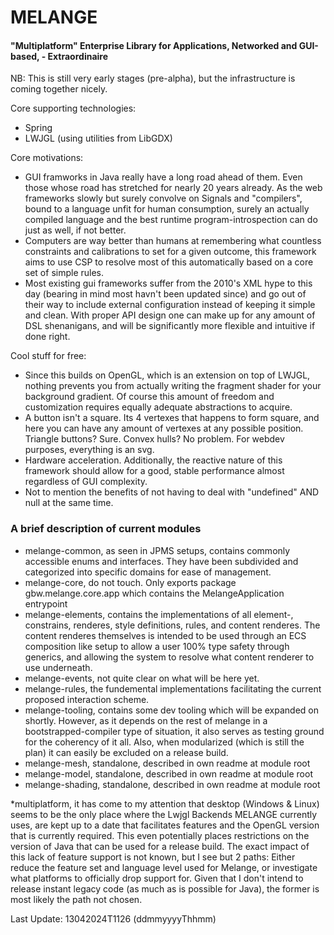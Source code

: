 # MELANGE
#### "Multiplatform" Enterprise Library for Applications, Networked and GUI-based, - Extraordinaire

NB: This is still very early stages (pre-alpha), but the infrastructure is coming together nicely.

Core supporting technologies:
 - Spring
 - LWJGL (using utilities from LibGDX)

Core motivations:
 - GUI framworks in Java really have a long road ahead of them. Even those whose road has stretched for nearly 20 years already. 
As the web frameworks slowly but surely convolve on Signals and "compilers", bound to a language unfit for human consumption,
surely an actually compiled language and the best runtime program-introspection can do just as well, if not better.
 - Computers are way better than humans at remembering what countless constraints and calibrations to set for a given outcome, this framework aims to use CSP to resolve most of this automatically based on a core set of simple rules. 
 - Most existing gui frameworks suffer from the 2010's XML hype to this day (bearing in mind most havn't been updated since) and go out of their way to include external configuration instead of keeping it simple and clean. With proper API design one can make up for any amount of DSL shenanigans, and will be significantly more flexible and intuitive if done right. 

Cool stuff for free:
 - Since this builds on OpenGL, which is an extension on top of LWJGL, nothing prevents you from actually writing the fragment shader for your background gradient. Of course this amount of freedom and customization requires equally adequate abstractions to acquire.
 - A button isn't a square. Its 4 vertexes that happens to form square, and here you can have any amount of vertexes at any possible position. Triangle buttons? Sure. Convex hulls? No problem. For webdev purposes, everything is an svg.
 - Hardware acceleration. Additionally, the reactive nature of this framework should allow for a good, stable performance almost regardless of GUI complexity.
 - Not to mention the benefits of not having to deal with "undefined" AND null at the same time.

### A brief description of current modules
* melange-common, as seen in JPMS setups, contains commonly accessible enums and interfaces. They have been subdivided and categorized into specific domains for ease of management.
* melange-core, do not touch. Only exports package gbw.melange.core.app which contains the MelangeApplication entrypoint 
* melange-elements, contains the implementations of all element-, constrains, renderes, style definitions, rules, and content renderes. The content renderes themselves is intended to be used through an ECS composition like setup to allow a user 100% type safety through generics, and allowing the system to resolve what content renderer to use underneath.
* melange-events, not quite clear on what will be here yet.
* melange-rules, the fundemental implementations facilitating the current proposed interaction scheme.
* melange-tooling, contains some dev tooling which will be expanded on shortly. However, as it depends on the rest of melange in a bootstrapped-compiler type of situation, it also serves as testing ground for the coherency of it all. Also, when modularized (which is still the plan) it can easily be excluded on a release build.
* melange-mesh, standalone, described in own readme at module root
* melange-model, standalone, described in own readme at module root
* melange-shading, standalone, described in own readme at module root

*multiplatform, it has come to my attention that desktop (Windows & Linux) seems to be the only place where the Lwjgl Backends MELANGE currently uses, are kept up to a date that facilitates features and the OpenGL version that is currently required. This even potentially places restrictions on the version of Java that can be used for a release build. The exact impact of this lack of feature support is not known, but I see but 2 paths: Either reduce the feature set and language level used for Melange, or investigate what platforms to officially drop support for. Given that I don't intend to release instant legacy code (as much as is possible for Java), the former is most likely the path not chosen.

Last Update: 13042024T1126 (ddmmyyyyThhmm)
